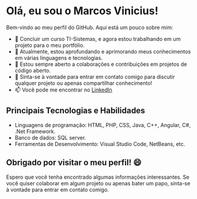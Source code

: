 # Olá, eu sou o Marcos Vinicius! 

Bem-vindo ao meu perfil do GitHub. Aqui está um pouco sobre mim:

- 🔭 Concluir um curso TI-Sistemas, e agora estou trabalhando em um projeto para o meu portfólio.
- 🌱 Atualmente, estou aprofundando e aprimorando meus conhecimentos em várias linguagens e tecnologias.
- 👯 Estou sempre aberto a colaborações e contribuições em projetos de código aberto.
- 💬 Sinta-se à vontade para entrar em contato comigo para discutir qualquer projeto ou apenas compartilhar conhecimento!
- 📫 Você pode me encontrar no [LinkedIn](https://www.linkedin.com/in/marcos-vinicius-94604b24b) 

## Principais Tecnologias e Habilidades

- Linguagens de programação: HTML, PHP, CSS, Java, C++, Angular, C#, .Net Framework.
- Banco de dados: SQL server.
- Ferramentas de Desenvolvimento: Visual Studio Code, NetBeans, etc.


## Obrigado por visitar o meu perfil! 😄

Espero que você tenha encontrado algumas informações interessantes. Se você quiser colaborar em algum projeto ou apenas bater um papo, sinta-se à vontade para entrar em contato comigo.

